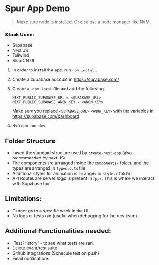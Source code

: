 # Spur App Demo

> Make sure node is installed. Or else use a node manager like NVM.

### Stack Used:
- Supabase
- Next JS
- Tailwind
- ShadCN UI

1. In order to install the app, run `npm install`.
2. Create a Supabase account in https://supabase.com/
3. Create a `.env.local` file and add the following

   ```
   NEXT_PUBLIC_SUPABASE_URL = <SUPABASE_URL>
   NEXT_PUBLIC_SUPABASE_ANON_KEY = <ANON_KEY>
   ```

   Make sure you replace `<SUPABASE_URL>` `<ANON_KEY>` with the variables in https://supabase.com/dashboard

4. Run `npm run dev`

## Folder Structure

- I used the standard structure used by `create-next-app` (also recommended by next JS)
- The components are arranged inside the `components/` folder, and the types are arranged in `types.d.ts` file
- Additional styles for animation is arranged in `styles/` folder.
- API Routes are server logic is present in `app/`. This is where we interact with Supabase too!

## Limitations:
   - Cannot go to a specific week in the UI.
   - No logs of tests ran (useful when debugging for the dev team)

## Additional Functionalities needed:
   - 'Test History' - to see what tests are ran.
   - Delete event/test suite
   - Github integrations (Schedule test on push)
   - Email notifications
